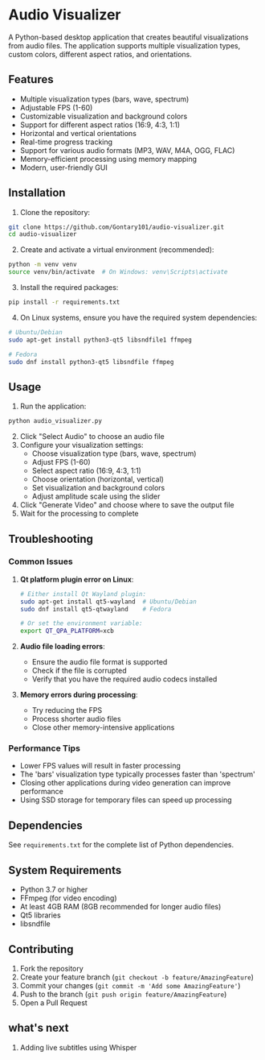 # Audio Visualizer

A Python-based desktop application that creates beautiful visualizations from audio files. The application supports multiple visualization types, custom colors, different aspect ratios, and orientations.

## Features

- Multiple visualization types (bars, wave, spectrum)
- Adjustable FPS (1-60)
- Customizable visualization and background colors
- Support for different aspect ratios (16:9, 4:3, 1:1)
- Horizontal and vertical orientations
- Real-time progress tracking
- Support for various audio formats (MP3, WAV, M4A, OGG, FLAC)
- Memory-efficient processing using memory mapping
- Modern, user-friendly GUI

## Installation

1. Clone the repository:
```bash
git clone https://github.com/Gontary101/audio-visualizer.git
cd audio-visualizer
```

2. Create and activate a virtual environment (recommended):
```bash
python -m venv venv
source venv/bin/activate  # On Windows: venv\Scripts\activate
```

3. Install the required packages:
```bash
pip install -r requirements.txt
```

4. On Linux systems, ensure you have the required system dependencies:
```bash
# Ubuntu/Debian
sudo apt-get install python3-qt5 libsndfile1 ffmpeg

# Fedora
sudo dnf install python3-qt5 libsndfile ffmpeg
```

## Usage

1. Run the application:
```bash
python audio_visualizer.py
```

2. Click "Select Audio" to choose an audio file
3. Configure your visualization settings:
   - Choose visualization type (bars, wave, spectrum)
   - Adjust FPS (1-60)
   - Select aspect ratio (16:9, 4:3, 1:1)
   - Choose orientation (horizontal, vertical)
   - Set visualization and background colors
   - Adjust amplitude scale using the slider
4. Click "Generate Video" and choose where to save the output file
5. Wait for the processing to complete

## Troubleshooting

### Common Issues

1. **Qt platform plugin error on Linux**:
   ```bash
   # Either install Qt Wayland plugin:
   sudo apt-get install qt5-wayland  # Ubuntu/Debian
   sudo dnf install qt5-qtwayland    # Fedora
   
   # Or set the environment variable:
   export QT_QPA_PLATFORM=xcb
   ```

2. **Audio file loading errors**:
   - Ensure the audio file format is supported
   - Check if the file is corrupted
   - Verify that you have the required audio codecs installed

3. **Memory errors during processing**:
   - Try reducing the FPS
   - Process shorter audio files
   - Close other memory-intensive applications

### Performance Tips

- Lower FPS values will result in faster processing
- The 'bars' visualization type typically processes faster than 'spectrum'
- Closing other applications during video generation can improve performance
- Using SSD storage for temporary files can speed up processing

## Dependencies

See `requirements.txt` for the complete list of Python dependencies.

## System Requirements

- Python 3.7 or higher
- FFmpeg (for video encoding)
- At least 4GB RAM (8GB recommended for longer audio files)
- Qt5 libraries
- libsndfile

## Contributing

1. Fork the repository
2. Create your feature branch (`git checkout -b feature/AmazingFeature`)
3. Commit your changes (`git commit -m 'Add some AmazingFeature'`)
4. Push to the branch (`git push origin feature/AmazingFeature`)
5. Open a Pull Request

## what's next
1. Adding live subtitles using Whisper

